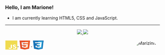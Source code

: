 ###  Hello, I am Marione!
- I am currently learning HTML5, CSS and JavaScript.

-----------------------------------------------------------------------------------------------------------------------------------------------------------------------------------


<div align="center">
  <a href="https://github.com/Marione-Tainara">
  <img height="180em" src="https://github-readme-stats.vercel.app/api?username=Marione-Tainara&show_icons=true&theme=dracula&include_all_commits=true&count_private=true"/>
  <img height="180em" src="https://github-readme-stats.vercel.app/api/top-langs/?username=Marione-Tainara&layout=compact&langs_count=7&theme=dracula"/>
</div>
<div style="display: inline_block"><br>
  <img align="center" alt="Mari-Js" height="30" width="40" src="https://raw.githubusercontent.com/devicons/devicon/master/icons/javascript/javascript-plain.svg">
  <img align="center" alt="Mari-HTML" height="30" width="40" src="https://raw.githubusercontent.com/devicons/devicon/master/icons/html5/html5-original.svg">
  <img align="center" alt="mari-CSS" height="30" width="40" src="https://raw.githubusercontent.com/devicons/devicon/master/icons/css3/css3-original.svg">
  <img align="right" alt="Marizinha1" height="150" style="border-radius:50px;"
       src="https://i.pinimg.com/originals/e8/61/6a/e8616a622c61f65bc65b6b0baabcc9ac.jpg"> 
       
    
</div>
  




